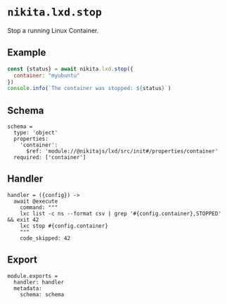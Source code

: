 
# `nikita.lxd.stop`

Stop a running Linux Container.

## Example

```js
const {status} = await nikita.lxd.stop({
  container: "myubuntu"
})
console.info(`The container was stopped: ${status}`)
```

## Schema

    schema =
      type: 'object'
      properties:
        'container':
          $ref: 'module://@nikitajs/lxd/src/init#/properties/container'
      required: ['container']

## Handler

    handler = ({config}) ->
      await @execute
        command: """
        lxc list -c ns --format csv | grep '#{config.container},STOPPED' && exit 42
        lxc stop #{config.container}
        """
        code_skipped: 42

## Export

    module.exports =
      handler: handler
      metadata:
        schema: schema
